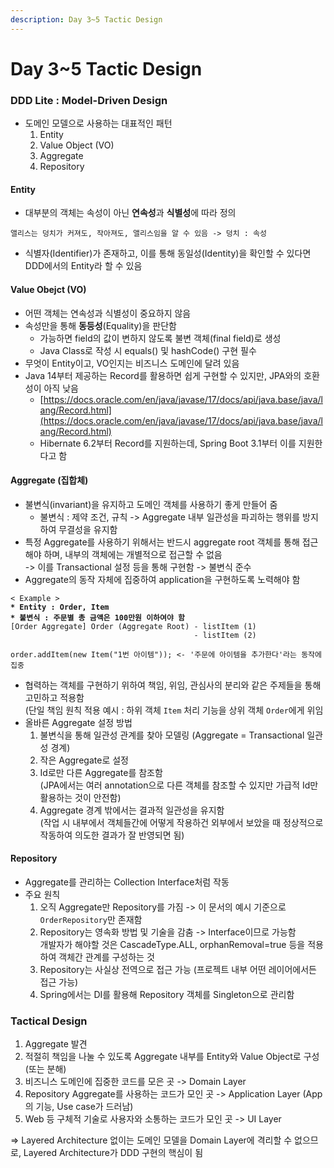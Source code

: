 ```yaml
---
description: Day 3~5 Tactic Design
---
```


# Day 3\~5 Tactic Design

### DDD Lite : Model-Driven Design

* 도메인 모델으로 사용하는 대표적인 패턴
  1. Entity
  2. Value Object (VO)
  3. Aggregate
  4. Repository

#### Entity

* 대부분의 객체는 속성이 아닌 **연속성**과 **식별성**에 따라 정의

```
앨리스는 덩치가 커져도, 작아져도, 앨리스임을 알 수 있음 -> 덩치 : 속성
```

* 식별자(Identifier)가 존재하고, 이를 통해 동일성(Identity)을 확인할 수 있다면 DDD에서의 Entity라 할 수 있음

#### Value Obejct (VO)

* 어떤 객체는 연속성과 식별성이 중요하지 않음
* 속성만을 통해 **동등성**(Equality)을 판단함
  * 가능하면 field의 값이 변하지 않도록 불변 객체(final field)로 생성
  * Java Class로 작성 시 equals() 및 hashCode() 구현 필수
* 무엇이 Entity이고, VO인지는 비즈니스 도메인에 달려 있음
* Java 14부터 제공하는 Record를 활용하면 쉽게 구현할 수 있지만, JPA와의 호환성이 아직 낮음
  * [https://docs.oracle.com/en/java/javase/17/docs/api/java.base/java/lang/Record.html](https://docs.oracle.com/en/java/javase/17/docs/api/java.base/java/lang/Record.html)
  * Hibernate 6.2부터 Record를 지원하는데, Spring Boot 3.1부터 이를 지원한다고 함

#### Aggregate (집합체)

* 불변식(invariant)을 유지하고 도메인 객체를 사용하기 좋게 만들어 줌
  * 불변식 : 제약 조건, 규칙 -> Aggregate 내부 일관성을 파괴하는 행위를 방지하여 무결성을 유지함
* 특정 Aggregate를 사용하기 위해서는 반드시 aggregate root 객체를 통해 접근해야 하며, 내부의 객체에는 개별적으로 접근할 수 없음\
  \-> 이를 Transactional 설정 등을 통해 구현함 -> 불변식 준수
* Aggregate의 동작 자체에 집중하여 application을 구현하도록 노력해야 함

<pre><code>&#x3C; Example >
<strong>* Entity : Order, Item
</strong><strong>* 불변식 : 주문별 총 금액은 100만원 이하여야 함
</strong>[Order Aggregate] Order (Aggregate Root) - listItem (1)
                                         - listItem (2)
                                         
order.addItem(new Item("1번 아이템")); &#x3C;- '주문에 아이템을 추가한다'라는 동작에 집중
</code></pre>

* 협력하는 객체를 구현하기 위하여 책임, 위임, 관심사의 분리와 같은 주제들을 통해 고민하고 적용함\
  (단일 책임 원칙 적용 예시 : 하위 객체 `Item` 처리 기능을 상위 객체 `Order`에게 위임
* 올바른 Aggregate 설정 방법
  1. 불변식을 통해 일관성 관계를 찾아 모델링 (Aggregate = Transactional 일관성 경계)
  2. 작은 Aggregate로 설정
  3. Id로만 다른 Aggregate를 참조함\
     (JPA에서는 여러 annotation으로 다른 객체를 참조할 수 있지만 가급적 Id만 활용하는 것이 안전함)
  4. Aggregate 경계 밖에서는 결과적 일관성을 유지함\
     (작업 시 내부에서 객체들간에 어떻게 작용하건 외부에서 보았을 때 정상적으로 작동하여 의도한 결과가 잘 반영되면 됨)

#### Repository

* Aggregate를 관리하는 Collection Interface처럼 작동
* 주요 원칙
  1. 오직 Aggregate만 Repository를 가짐 -> 이 문서의 예시 기준으로 `OrderRepository`만 존재함
  2. Repository는 영속화 방법 및 기술을 감춤 -> Interface이므로 가능함\
     개발자가 해야할 것은 CascadeType.ALL, orphanRemoval=true 등을 적용하여 객체간 관계를 구성하는 것
  3. Repository는 사실상 전역으로 접근 가능 (프로젝트 내부 어떤 레이어에서든 접근 가능)
  4. Spring에서는 DI를 활용해 Repository 객체를 Singleton으로 관리함

### Tactical Design

1. Aggregate 발견
2. 적절히 책임을 나눌 수 있도록 Aggregate 내부를 Entity와 Value Object로 구성 (또는 분해)
3. 비즈니스 도메인에 집중한 코드를 모은 곳 -> Domain Layer
4. Repository Aggregate를 사용하는 코드가 모인 곳 -> Application Layer (App의 기능, Use case가 드러남)
5. Web 등 구체적 기술로 사용자와 소통하는 코드가 모인 곳 -> UI Layer

\=> Layered Architecture 없이는 도메인 모델을 Domain Layer에 격리할 수 없으므로, Layered Architecture가 DDD 구현의 핵심이 됨
